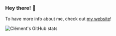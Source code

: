 ### Hey there! 👋

To have more info about me, check out [my website](https://clem.nextmiracle.eu/about-me/)!

![Clément's GitHub stats](https://github-readme-stats.vercel.app/api?username=clempera&count_private=true&show_icons=true&theme=gruvbox)


<!--
**ClemPera/clempera** is a ✨ _special_ ✨ repository because its `README.md` (this file) appears on your GitHub profile.

Here are some ideas to get you started:

- 🔭 I’m currently working on ...
- 🌱 I’m currently learning ...
- 👯 I’m looking to collaborate on ...
- 🤔 I’m looking for help with ...
- 💬 Ask me about ...
- 📫 How to reach me: ...
- 😄 Pronouns: ...
- ⚡ Fun fact: ...
-->
